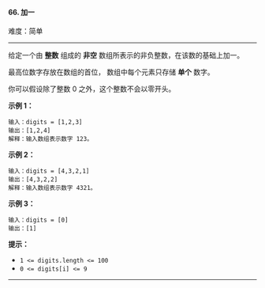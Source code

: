#### 66. 加一

难度：简单

---

给定一个由  **整数**  组成的  **非空**  数组所表示的非负整数，在该数的基础上加一。

最高位数字存放在数组的首位， 数组中每个元素只存储 **单个** 数字。

你可以假设除了整数 0 之外，这个整数不会以零开头。

**示例 1：**

```
输入：digits = [1,2,3]
输出：[1,2,4]
解释：输入数组表示数字 123。
```

**示例 2：**

```
输入：digits = [4,3,2,1]
输出：[4,3,2,2]
解释：输入数组表示数字 4321。
```

**示例 3：**

```
输入：digits = [0]
输出：[1]
```

**提示：**

* `1 <= digits.length <= 100`
* `0 <= digits[i] <= 9`

---

```Java
```